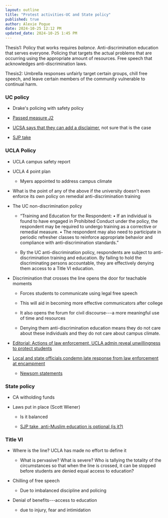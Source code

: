 ```yaml
---
layout: outline
title: "Protest activities-UC and State policy"
published: true
author: Alexie Pogue
date: 2024-10-25 12:12 PM
updated_date: 2024-10-25 1:45 PM
---
```


Thesis1: Policy that works requires *balance*. Anti-discrimination education that serves everyone. Policing that targets the actual problems that are occurring using the appropriate amount of resources. Free speech that acknowledges anti-discrimination laws.

Thesis2: Umbrella responses unfairly target certain groups, chill free speech, and leave certain members of the community vulnerable to continual harm. 



### UC policy 

- Drake's policing with safety policy

- [Passed measure J2](https://dailybruin.com/2024/07/17/uc-regents-votes-to-pass-item-j2-following-months-of-revision-and-deferred-voting)

- [UCSA says that they can add a disclaimer](https://www.instagram.com/p/C90ZaFDSty9/?img_index=1), not sure that is the case

- [SJP take](https://www.instagram.com/p/C-BXNiNiNKt/?hl=en&img_index=1)

### UCLA Policy

- UCLA campus safety report 

- UCLA 4 point plan

	- Myers appointed to address campus climate

- What is the point of any of the above if the university doesn't even enforce its own policy on remedial anti-discrimination training

- The UC non-discrimination policy

	- “Training and Education for the Respondent: • If an individual is found to have engaged in Prohibited Conduct under the policy, the respondent may be required to undergo training as a corrective or remedial measure. • The respondent may also need to participate in periodic refresher classes to reinforce appropriate behavior and compliance with anti-discrimination standards.”

	- By the UC anti-discrimination policy, respondents are subject to anti-discrimination training and education. By failing to hold the discriminating persons accountable, they are effectively denying them access to a Title VI education.

- Discrimination that crosses the line opens the door for teachable moments 

	- Forces students to communicate using legal free speech

	- This will aid in becoming more effective communicators after college

	- It also opens the forum for civil discourse---a more meaningful use of time and resources 

	- Denying them anti-discrimination education means they do not care about these individuals and they do not care about campus climate. 

- [Editorial: Actions of law enforcement, UCLA admin reveal unwillingness to protect students](https://dailybruin.com/2024/05/17/editorial-actions-of-law-enforcement-ucla-admin-reveal-unwillingness-to-protect-students)

- [Local and state officials condemn late response from law enforcement at encampment](https://dailybruin.com/2024/05/01/local-and-state-officials-condemn-late-response-from-law-enforcement-at-encampment)

	- [Newsom statements](https://www.nbclosangeles.com/news/local/delayed-police-response-at-ucla-unacceptable-newsom-says/3402121/)

### State policy 

- CA witholding funds

- Laws put in place (Scott Wiener)

	- Is it balanced

	- [SJP take, anti-Muslim education is optional (is it?)](https://www.instagram.com/p/DAwUcHky-MM/?hl=en&img_index=3)

### Title VI 

- Where is the line? UCLA has made no effort to define it

	- What is pervasive? What is severe? Who is tallying the totality of the circumstances so that when the line is crossed, it can be stopped before students are denied equal access to education?

- Chilling of free speech

	- Due to imbalanced discipline and policing

- Denial of benefits---access to education 

	- due to injury, fear and intimidation


